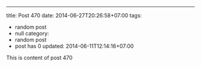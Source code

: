 ---
title: Post 470
date: 2014-06-27T20:26:58+07:00
tags:
  - random post
  - null
category:
  - random post
  - post has 0
updated: 2014-06-11T12:14:16+07:00

This is content of post 470